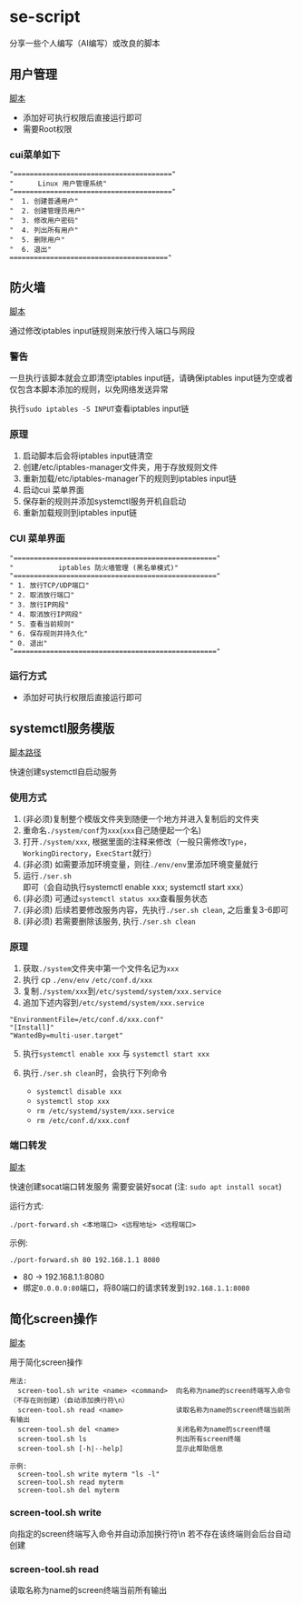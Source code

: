 # se-script
分享一些个人编写（AI编写）或改良的脚本

## 用户管理
[脚本](./linux-user-manager/user-manager.sh)

- 添加好可执行权限后直接运行即可
- 需要Root权限

### cui菜单如下
```
"======================================="
"      Linux 用户管理系统"
"======================================="
"  1. 创建普通用户"
"  2. 创建管理员用户"
"  3. 修改用户密码"
"  4. 列出所有用户"
"  5. 删除用户"
"  6. 退出"
======================================="
```

## 防火墙
[脚本](./linux-firewall/firewall-cui.sh)

通过修改iptables input链规则来放行传入端口与网段

### 警告
一旦执行该脚本就会立即清空iptables input链，请确保iptables input链为空或者仅包含本脚本添加的规则，以免网络发送异常

执行`sudo iptables -S INPUT`查看iptables input链

### 原理
1. 启动脚本后会将iptables input链清空
2. 创建/etc/iptables-manager文件夹，用于存放规则文件
3. 重新加载/etc/iptables-manager下的规则到iptables input链
4. 启动cui 菜单界面
5. 保存新的规则并添加systemctl服务开机自启动
6. 重新加载规则到iptables input链

### CUI 菜单界面

```
"=================================================="
"           iptables 防火墙管理 (黑名单模式)"
"=================================================="
" 1. 放行TCP/UDP端口"
" 2. 取消放行端口"
" 3. 放行IP网段"
" 4. 取消放行IP网段"
" 5. 查看当前规则"
" 6. 保存规则并持久化"
" 0. 退出"
"=================================================="
```

### 运行方式
- 添加好可执行权限后直接运行即可

## systemctl服务模版
[脚本路径](./systemctl-service-template)

快速创建systemctl自启动服务

### 使用方式
1. (非必须)复制整个模版文件夹到随便一个地方并进入复制后的文件夹
2. 重命名`./system/conf`为`xxx`(`xxx`自己随便起一个名)
3. 打开`./system/xxx`, 根据里面的注释来修改（一般只需修改`Type`，`WorkingDirectory`，`ExecStart`就行）
4. (非必须) 如需要添加环境变量，则往`./env/env`里添加环境变量就行
5. 运行`./ser.sh`即可（会自动执行systemctl enable xxx; systemctl start xxx）
6. (非必须) 可通过`systemctl status xxx`查看服务状态
7. (非必须) 后续若要修改服务内容，先执行`./ser.sh clean`, 之后重复3-6即可
8. (非必须) 若需要删除该服务, 执行`./ser.sh clean`

### 原理
1. 获取`./system`文件夹中第一个文件名记为`xxx`
2. 执行 cp `./env/env` `/etc/conf.d/xxx`
3. 复制`./system/xxx`到`/etc/systemd/system/xxx.service`
4. 追加下述内容到`/etc/systemd/system/xxx.service`
```
"EnvironmentFile=/etc/conf.d/xxx.conf"
"[Install]"
"WantedBy=multi-user.target"
```
5. 执行`systemctl enable xxx` 与 `systemctl start xxx`

6. 执行`./ser.sh clean`时，会执行下列命令
    - `systemctl disable xxx`
    - `systemctl stop xxx`
    - `rm /etc/systemd/system/xxx.service`
    - `rm /etc/conf.d/xxx.conf`

### 端口转发

[脚本](./linux-socat-forward/port-forward.sh)

快速创建socat端口转发服务
需要安装好socat (注: `sudo apt install socat`)

运行方式:

`./port-forward.sh <本地端口> <远程地址> <远程端口>`

示例:

`./port-forward.sh 80 192.168.1.1 8080`
- 80 -> 192.168.1.1:8080
- 绑定`0.0.0.0:80`端口，将80端口的请求转发到`192.168.1.1:8080`

## 简化screen操作
[脚本](./linux-screen-tool/screen-tool.sh)

用于简化screen操作

```
用法:
  screen-tool.sh write <name> <command>  向名称为name的screen终端写入命令（不存在则创建）（自动添加换行符\n）
  screen-tool.sh read <name>             读取名称为name的screen终端当前所有输出
  screen-tool.sh del <name>              关闭名称为name的screen终端
  screen-tool.sh ls                      列出所有screen终端
  screen-tool.sh [-h|--help]             显示此帮助信息

示例:
  screen-tool.sh write myterm "ls -l"
  screen-tool.sh read myterm
  screen-tool.sh del myterm
```

### screen-tool.sh write
向指定的screen终端写入命令并自动添加换行符\n 若不存在该终端则会后台自动创建

### screen-tool.sh read
读取名称为name的screen终端当前所有输出

